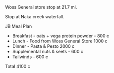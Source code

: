 Woss General store stop at 21.7 mi. 

Stop at Naka creek waterfall. 

JB Meal Plan

+ Breakfast - oats + vega protein powder - 800 c
+ Lunch - Food from Woss General Store 1000 c
+ Dinner - Pasta & Pesto 2000 c
+ Supplemental nuts & seets - 600 c
+ Tailwinds - 600 c

Total 4100 c